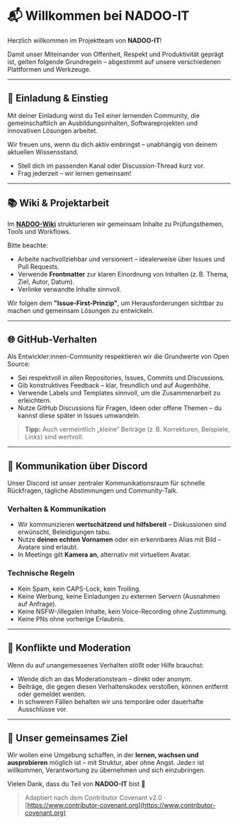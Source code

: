 # 📬 Willkommen bei NADOO-IT

Herzlich willkommen im Projektteam von **NADOO-IT**!

Damit unser Miteinander von Offenheit, Respekt und Produktivität geprägt ist, gelten folgende Grundregeln – abgestimmt auf unsere verschiedenen Plattformen und Werkzeuge.

---

## 📨 Einladung & Einstieg

Mit deiner Einladung wirst du Teil einer lernenden Community, die gemeinschaftlich an Ausbildungsinhalten, Softwareprojekten und innovativen Lösungen arbeitet.

Wir freuen uns, wenn du dich aktiv einbringst – unabhängig von deinem aktuellen Wissensstand.

* Stell dich im passenden Kanal oder Discussion-Thread kurz vor.
* Frag jederzeit – wir lernen gemeinsam!

---

## 📚 Wiki & Projektarbeit

Im [**NADOO-Wiki**](https://github.com/NADOO-IT/NADOO-Wiki) strukturieren wir gemeinsam Inhalte zu Prüfungsthemen, Tools und Workflows.

Bitte beachte:

* Arbeite nachvollziehbar und versioniert – idealerweise über Issues und Pull Requests.
* Verwende **Frontmatter** zur klaren Einordnung von Inhalten (z. B. Thema, Ziel, Autor, Datum).
* Verlinke verwandte Inhalte sinnvoll.

Wir folgen dem **"Issue-First-Prinzip"**, um Herausforderungen sichtbar zu machen und gemeinsam Lösungen zu entwickeln.

---

## 🌐 GitHub-Verhalten

Als Entwickler\:innen-Community respektieren wir die Grundwerte von Open Source:

* Sei respektvoll in allen Repositories, Issues, Commits und Discussions.
* Gib konstruktives Feedback – klar, freundlich und auf Augenhöhe.
* Verwende Labels und Templates sinnvoll, um die Zusammenarbeit zu erleichtern.
* Nutze GitHub Discussions für Fragen, Ideen oder offene Themen – du kannst diese später in Issues umwandeln.

> **Tipp:** Auch vermeintlich „kleine“ Beiträge (z. B. Korrekturen, Beispiele, Links) sind wertvoll.

---

## 💬 Kommunikation über Discord

Unser Discord ist unser zentraler Kommunikationsraum für schnelle Rückfragen, tägliche Abstimmungen und Community-Talk.

### Verhalten & Kommunikation

* Wir kommunizieren **wertschätzend und hilfsbereit** – Diskussionen sind erwünscht, Beleidigungen tabu.
* Nutze **deinen echten Vornamen** oder ein erkennbares Alias mit Bild – Avatare sind erlaubt.
* In Meetings gilt **Kamera an**, alternativ mit virtuellem Avatar.

### Technische Regeln

* Kein Spam, kein CAPS-Lock, kein Trolling.
* Keine Werbung, keine Einladungen zu externen Servern (Ausnahmen auf Anfrage).
* Keine NSFW-/illegalen Inhalte, kein Voice-Recording ohne Zustimmung.
* Keine PNs ohne vorherige Erlaubnis.

---

## 👥 Konflikte und Moderation

Wenn du auf unangemessenes Verhalten stößt oder Hilfe brauchst:

* Wende dich an das Moderationsteam – direkt oder anonym.
* Beiträge, die gegen diesen Verhaltenskodex verstoßen, können entfernt oder gemeldet werden.
* In schweren Fällen behalten wir uns temporäre oder dauerhafte Ausschlüsse vor.

---

## 🤝 Unser gemeinsames Ziel

Wir wollen eine Umgebung schaffen, in der **lernen, wachsen und ausprobieren** möglich ist – mit Struktur, aber ohne Angst. Jede:r ist willkommen, Verantwortung zu übernehmen und sich einzubringen.

Vielen Dank, dass du Teil von **NADOO-IT** bist 💙

> Adaptiert nach dem Contributor Covenant v2.0 · [https://www.contributor-covenant.org](https://www.contributor-covenant.org)
